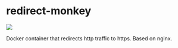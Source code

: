 # redirect-monkey

<a href="https://hub.docker.com/r/steinf/redirect-monkey/">
  <img src="http://dockeri.co/image/steinf/redirect-monkey"/>
</a>

Docker container that redirects http traffic to https. Based on nginx.
